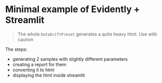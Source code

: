 # Minimal example of Evidently + Streamlit

> The whole `DataDriftPreset` generates a quite heavy html. Use with caution

The steps:
- generating 2 samples with slightly different parameters
- creating a report for them
- converting it to html 
- displaying the html inside streamlit